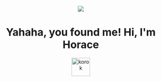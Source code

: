 <p align="center">
  <img src="https://media.tenor.com/ISMPf_S7nwUAAAAC/designer-developer.gif">
</p>
<h1 align="center">Yahaha, you found me! Hi, I'm Horace </h1>
<p align="center">
  <img src="https://images-wixmp-ed30a86b8c4ca887773594c2.wixmp.com/f/45cb56f0-cf96-4e55-9968-a5d440b84e4e/dddyqgi-3fa01217-3aba-406a-b3fd-66f7212ada0c.gif?token=eyJ0eXAiOiJKV1QiLCJhbGciOiJIUzI1NiJ9.eyJzdWIiOiJ1cm46YXBwOjdlMGQxODg5ODIyNjQzNzNhNWYwZDQxNWVhMGQyNmUwIiwiaXNzIjoidXJuOmFwcDo3ZTBkMTg4OTgyMjY0MzczYTVmMGQ0MTVlYTBkMjZlMCIsIm9iaiI6W1t7InBhdGgiOiJcL2ZcLzQ1Y2I1NmYwLWNmOTYtNGU1NS05OTY4LWE1ZDQ0MGI4NGU0ZVwvZGRkeXFnaS0zZmEwMTIxNy0zYWJhLTQwNmEtYjNmZC02NmY3MjEyYWRhMGMuZ2lmIn1dXSwiYXVkIjpbInVybjpzZXJ2aWNlOmZpbGUuZG93bmxvYWQiXX0.-5LeMHz-dQOs1F2dIZfD3xcIfEdNLQHblKWjhnaUPog" alt="korok" width="50" height="50">
</p>


<!--
**HoraceLChen/HoraceLChen** is a ✨ _special_ ✨ repository because its `README.md` (this file) appears on your GitHub profile.

Here are some ideas to get you started:

- 🔭 I’m currently working on ...
- 🌱 I’m currently learning ...
- 👯 I’m looking to collaborate on ...
- 🤔 I’m looking for help with ...
- 💬 Ask me about ...
- 📫 How to reach me: ...
- 😄 Pronouns: ...
- ⚡ Fun fact: ...
git add .
git commit -m 'test'
git push
-->
